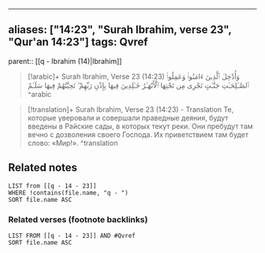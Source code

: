 
---
aliases: ["14:23", "Surah Ibrahim, verse 23", "Qur'an 14:23"]
tags: Qvref
---

parent:: [[q - Ibrahim (14)|Ibrahim]]

> [!arabic]+ Surah Ibrahim, Verse 23 (14:23)
> <span class="quran-arabic">وَأُدْخِلَ ٱلَّذِينَ ءَامَنُوا۟ وَعَمِلُوا۟ ٱلصَّـٰلِحَـٰتِ جَنَّـٰتٍ تَجْرِى مِن تَحْتِهَا ٱلْأَنْهَـٰرُ خَـٰلِدِينَ فِيهَا بِإِذْنِ رَبِّهِمْ ۖ تَحِيَّتُهُمْ فِيهَا سَلَـٰمٌ</span>
^arabic

> [!translation]+ Surah Ibrahim, Verse 23 (14:23) - Translation
> Те, которые уверовали и совершали праведные деяния, будут введены в Райские сады, в которых текут реки. Они пребудут там вечно с дозволения своего Господа. Их приветствием там будет слово: «Мир!».
^translation



## Related notes
```dataview
LIST from [[q - 14 - 23]]
WHERE !contains(file.name, "q - ")
SORT file.name ASC
```

### Related verses (footnote backlinks)
```dataview
LIST FROM [[q - 14 - 23]] AND #Qvref
SORT file.name ASC
```

